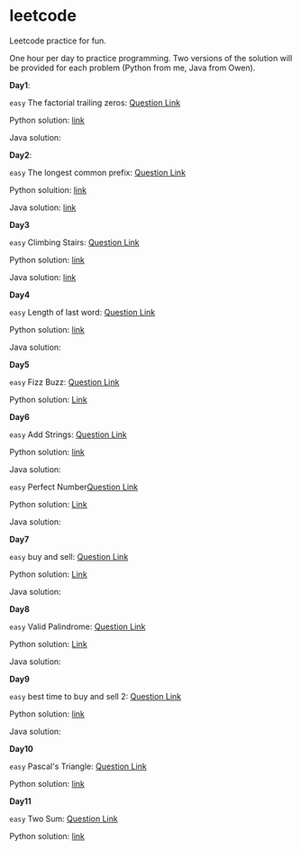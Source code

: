 # leetcode

Leetcode practice for fun.

One hour per day to practice programming. Two versions of the solution will be provided for each problem (Python from me, Java from Owen).

**Day1**:

`easy` The factorial trailing zeros: [Question Link](https://leetcode.com/problems/factorial-trailing-zeroes/)

Python solution: [link](Python/D1-easy-172.py)

Java solution:


**Day2**:

`easy` The longest common prefix: [Question Link](https://leetcode.com/problems/longest-common-prefix/)

Python soluition: [link](Python/D2-easy-14.py)

Java solution: [link](Java/LongestCommonPrefix.java)

**Day3**

`easy` 	Climbing Stairs: [Question Link](https://leetcode.com/problems/climbing-stairs/)

Python solution: [link](Python/D3-easy-70.py)

Java solution: [link]()


**Day4**

`easy` Length of last word: [Question Link](https://leetcode.com/problems/length-of-last-word/)

Python solution: [link](Python/D4-easy-58.py)

Java solution:

**Day5**

`easy` Fizz Buzz: [Question Link](https://leetcode.com/problems/fizz-buzz/)

Python solution: [Link](Python/D5-easy-412.py)

**Day6**

`easy`  Add Strings: [Question Link](https://leetcode.com/problems/add-strings/)

Python solution: [link](Python/D6-easy-415.py)

Java solution:

`easy` Perfect Number[Question Link](https://leetcode.com/problems/perfect-number/)

Python solution: [Link](Python/D6-easy-507.py)

Java solution:

**Day7**

`easy` buy and sell: [Question Link](https://leetcode.com/problems/best-time-to-buy-and-sell-stock/)

Python solution: [Link](Python/D7-easy-121.py)

Java solution:


**Day8**

`easy` Valid Palindrome: [Question Link](https://leetcode.com/problems/valid-palindrome/)

Python solution: [Link](Python/D7-easy-125.py)

Java solution:



**Day9**

`easy` best time to buy and sell 2: [Question Link](https://leetcode.com/problems/best-time-to-buy-and-sell-stock-ii/)

Python solution: [link](Python/D9-easy-122.py)

Java solution:


**Day10**

`easy` Pascal's Triangle: [Question Link](https://leetcode.com/problems/pascals-triangle/)

Python solution: [link](Python/D10-easy-118.py)


**Day11**

`easy` Two Sum: [Question Link](https://leetcode.com/problems/two-sum/)

Python solution: [link](Python/D11-easy-1.py)
